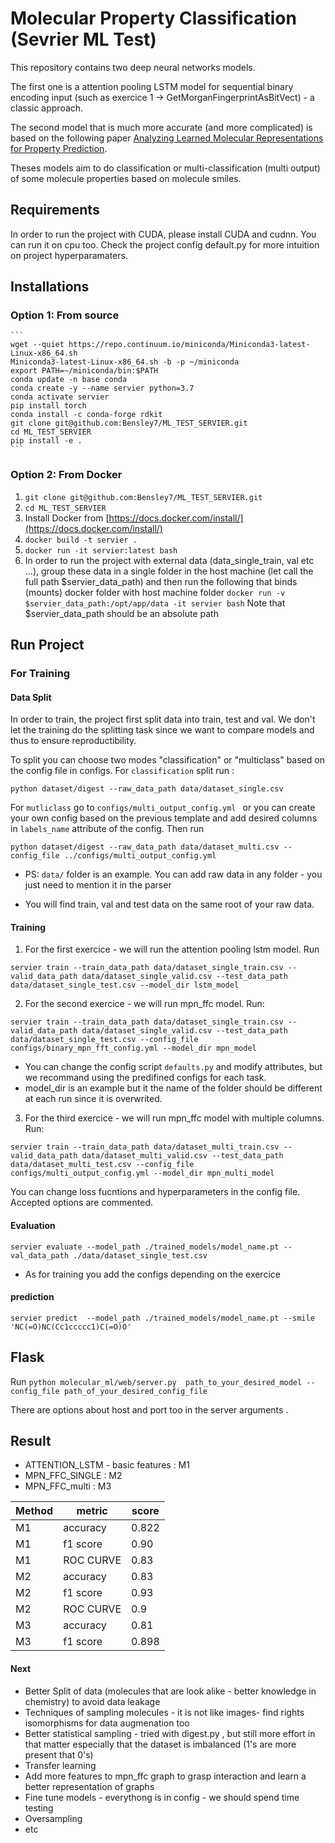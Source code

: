 # Molecular Property Classification (Sevrier ML Test)

This repository contains two deep neural networks models.

The first one is a attention pooling LSTM model for sequential binary encoding input (such as exercice 1 -> GetMorganFingerprintAsBitVect) - a classic approach.

The second model that is much more accurate (and more complicated) is based on the following paper [Analyzing Learned Molecular Representations for Property Prediction](https://pubs.acs.org/doi/abs/10.1021/acs.jcim.9b00237).

Theses models aim to do classification or multi-classification (multi output) of some molecule properties based on molecule smiles.


## Requirements

In order to run the project with CUDA, please install CUDA and cudnn. You can run it on cpu too. Check the project config default.py for more intuition on project hyperparamaters.


## Installations

### Option 1: From source
    ```
    wget --quiet https://repo.continuum.io/miniconda/Miniconda3-latest-Linux-x86_64.sh
    Miniconda3-latest-Linux-x86_64.sh -b -p ~/miniconda 
    export PATH=~/miniconda/bin:$PATH
    conda update -n base conda
    conda create -y --name servier python=3.7
    conda activate servier
    pip install torch
    conda install -c conda-forge rdkit
    git clone git@github.com:Bensley7/ML_TEST_SERVIER.git
    cd ML_TEST_SERVIER
    pip install -e .
    ```

### Option 2: From Docker

1. `git clone git@github.com:Bensley7/ML_TEST_SERVIER.git`
2. `cd ML_TEST_SERVIER`
3. Install Docker from [https://docs.docker.com/install/](https://docs.docker.com/install/)
4. `docker build -t servier .`
5. `docker run -it servier:latest bash`
6. In order to run the project with external data (data_single_train, val etc ...), group these data in a single folder in the host machine (let call the full path $servier_data_path) and then run the following that binds (mounts) docker folder with host machine folder `docker run -v $servier_data_path:/opt/app/data -it servier bash` Note that $servier_data_path should be an absolute path


## Run Project

### For Training

#### Data Split
In order to train, the project first split data into train, test and val. We don't let the training do the splitting task since we want to compare models and thus to ensure reproductibility.

To split you can choose two modes  "classification" or "multiclass" based on the config file in configs.
For `classification` split run :
```
python dataset/digest --raw_data_path data/dataset_single.csv
```

For `mutliclass` go to `configs/multi_output_config.yml ` or you can create your own config based on the previous template and add desired columns in `labels_name` attribute of the config. Then run 

```
python dataset/digest --raw_data_path data/dataset_multi.csv --config_file ../configs/multi_output_config.yml
```
- PS: `data/` folder is an example. You can add raw data in any folder - you just need to mention it in the parser

- You will find train, val and test data on the same root of your raw data.
 
#### Training 

1. For the first exercice - we will run the attention pooling lstm model. Run 
```
servier train --train_data_path data/dataset_single_train.csv --valid_data_path data/dataset_single_valid.csv --test_data_path data/dataset_single_test.csv --model_dir lstm_model
```

2. For the second exercice - we will run mpn_ffc model. Run: 
```
servier train --train_data_path data/dataset_single_train.csv --valid_data_path data/dataset_single_valid.csv --test_data_path data/dataset_single_test.csv --config_file configs/binary_mpn_fft_config.yml --model_dir mpn_model
```
- You can change the config script `defaults.py` and modify attributes,  but we recommand using the predifined configs for each task. 
- model_dir is an example but it the name of the folder should be different at each run since it is overwrited.

3. For the third exercice - we will run mpn_ffc model with multiple columns. Run:

```
servier train --train_data_path data/dataset_multi_train.csv --valid_data_path data/dataset_multi_valid.csv --test_data_path data/dataset_multi_test.csv --config_file configs/multi_output_config.yml --model_dir mpn_multi_model
```

You can change loss fucntions and hyperparameters in the config file. Accepted options are commented.

#### Evaluation
```
servier evaluate --model_path ./trained_models/model_name.pt --val_data_path ./data/dataset_single_test.csv
```
- As for training you add the configs depending on the exercice

#### prediction
```
servier predict  --model_path ./trained_models/model_name.pt --smile 'NC(=O)NC(Cc1ccccc1)C(=O)O'
```

## Flask

Run `python molecular_ml/web/server.py  path_to_your_desired_model --config_file path_of_your_desired_config_file` 

There are options about host and port too in the server arguments .

## Result

- ATTENTION_LSTM - basic features : M1
- MPN_FFC_SINGLE : M2
- MPN_FFC_multi : M3

Method  | metric  | score
------------- |------------- | -------------
M1      | accuracy  | 0.822
M1      | f1 score  | 0.90
M1      | ROC CURVE  | 0.83
M2      | accuracy  | 0.83
M2      | f1 score  | 0.93
M2      | ROC CURVE  | 0.9
M3      | accuracy  | 0.81
M3      | f1 score  | 0.898

#### Next
- Better Split of data (molecules that are look alike - better knowledge in chemistry) to avoid data leakage
- Techniques of sampling molecules - it is not like images- find rights isomorphisms for data augmenation too
- Better statistical sampling - tried with digest.py , but still more effort in that matter especially that the dataset is imbalanced (1's are more present that 0's)
- Transfer learning
- Add more features to mpn_ffc graph to grasp interaction and learn a better representation of graphs
- Fine tune models - everythong is in config - we should spend time testing
- Oversampling
- etc




